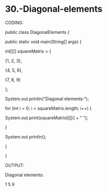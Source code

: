 # 30.-Diagonal-elements
CODING:

public class DiagonalElements {

public static void main(String[] args) {

int[][] squareMatrix = {

{1, 2, 3},

{4, 5, 6},

{7, 8, 9}

};

System.out.println("Diagonal elements:");

for (int i = 0; i < squareMatrix.length; i++) {

System.out.print(squareMatrix[i][i] + " ");

}

System.out.println();

}

}

OUTPUT:

Diagonal elements:

1 5 9
